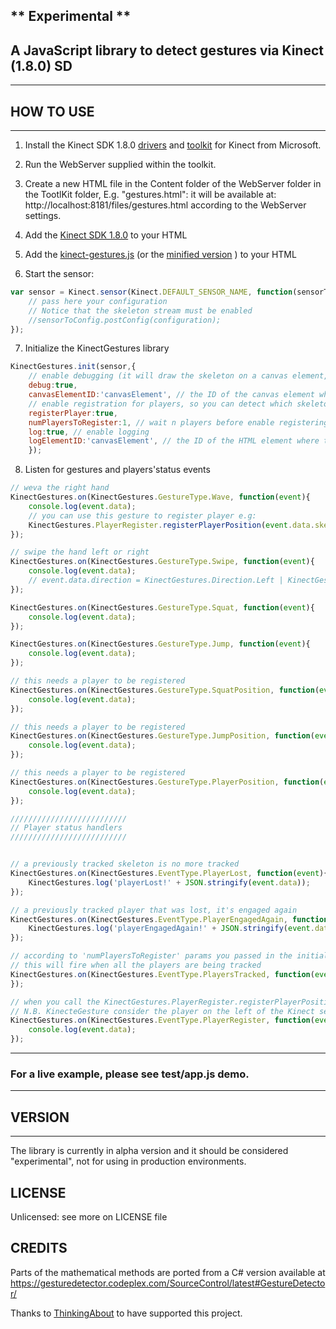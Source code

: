 ## ** Experimental **
## A JavaScript library to detect gestures via Kinect (1.8.0) SD

---
## HOW TO USE
---

1) Install the Kinect SDK 1.8.0 [drivers](http://www.microsoft.com/en-us/download/details.aspx?id=40278) and [toolkit](http://www.microsoft.com/en-us/download/details.aspx?id=40276) for Kinect from Microsoft. 

2) Run the WebServer supplied within the toolkit.

3) Create a new HTML file in the Content folder of the WebServer folder in the TootlKit folder, E.g. "gestures.html": it will be available at: http://localhost:8181/files/gestures.html according to the WebServer settings.

4) Add the [Kinect SDK 1.8.0](https://github.com/panurge-ws/kinectgestures/blob/master/sdk/Kinect-1.8.0.js) to your HTML

5) Add the [kinect-gestures.js](https://github.com/panurge-ws/kinectgestures/blob/master/dist/kinect-gestures.js) (or the [minified version](https://github.com/panurge-ws/kinectgestures/blob/master/dist/kinect-gestures.min.js) ) to your HTML

6) Start the sensor:

```javascript
var sensor = Kinect.sensor(Kinect.DEFAULT_SENSOR_NAME, function(sensorToConfig, isConnected) {
    // pass here your configuration 
    // Notice that the skeleton stream must be enabled
    //sensorToConfig.postConfig(configuration);
});
```
        
7) Initialize the KinectGestures library

```javascript
KinectGestures.init(sensor,{
	// enable debugging (it will draw the skeleton on a canvas element, see below)
    debug:true, 
    canvasElementID:'canvasElement', // the ID of the canvas element where the debugger will draw the skeletons'data
    // enable registration for players, so you can detect which skeleton belongs to player 1 or 2 (see below)
    registerPlayer:true, 
    numPlayersToRegister:1, // wait n players before enable registering
    log:true, // enable logging
    logElementID:'canvasElement', // the ID of the HTML element where the log message will write
    });
```

8) Listen for gestures and players'status events

```javascript
// weva the right hand
KinectGestures.on(KinectGestures.GestureType.Wave, function(event){
	console.log(event.data);
    // you can use this gesture to register player e.g:
    KinectGestures.PlayerRegister.registerPlayerPosition(event.data.skeleton);
});

// swipe the hand left or right
KinectGestures.on(KinectGestures.GestureType.Swipe, function(event){
	console.log(event.data);
    // event.data.direction = KinectGestures.Direction.Left | KinectGestures.Direction.Right
});

KinectGestures.on(KinectGestures.GestureType.Squat, function(event){
	console.log(event.data);
});

KinectGestures.on(KinectGestures.GestureType.Jump, function(event){
	console.log(event.data);
});

// this needs a player to be registered
KinectGestures.on(KinectGestures.GestureType.SquatPosition, function(event){
	console.log(event.data);
});

// this needs a player to be registered
KinectGestures.on(KinectGestures.GestureType.JumpPosition, function(event){
	console.log(event.data);
});

// this needs a player to be registered
KinectGestures.on(KinectGestures.GestureType.PlayerPosition, function(event){
	console.log(event.data);
});

//////////////////////////
// Player status handlers
//////////////////////////


// a previously tracked skeleton is no more tracked
KinectGestures.on(KinectGestures.EventType.PlayerLost, function(event){
	KinectGestures.log('playerLost!' + JSON.stringify(event.data));
});

// a previously tracked player that was lost, it's engaged again
KinectGestures.on(KinectGestures.EventType.PlayerEngagedAgain, function(event){
	KinectGestures.log('playerEngagedAgain!' + JSON.stringify(event.data));
});

// according to 'numPlayersToRegister' params you passed in the initialization
// this will fire when all the players are being tracked
KinectGestures.on(KinectGestures.EventType.PlayersTracked, function(event){
});

// when you call the KinectGestures.PlayerRegister.registerPlayerPosition(skeletonData), an event of type KinectGestures.EventType.PlayerRegister is dispatched meaning you have registered / engaged your user
// N.B. KinecteGesture consider the player on the left of the Kinect sensor ad player 1, viceversa player 2
KinectGestures.on(KinectGestures.EventType.PlayerRegister, function(event){
	console.log(event.data);
});
```

---
### For a live example, please see test/app.js demo.

---

## VERSION
---
The library is currently in alpha version and it should be considered "experimental", not for using in production environments.


## LICENSE
Unlicensed: see more on LICENSE file


## CREDITS

Parts of the mathematical methods are ported from a C# version available at 
https://gesturedetector.codeplex.com/SourceControl/latest#GestureDetector/

Thanks to [ThinkingAbout](http://www.thinkingabout.it/) to have supported this project.






